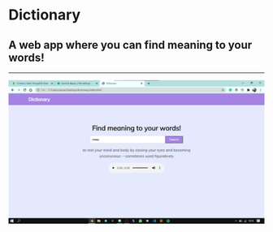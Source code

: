 # Dictionary
## A web app where you can find meaning to your words!

<hr/>

![Image preview](https://github.com/sanya2508/Dictionary/blob/main/dictionary-ss.png)
